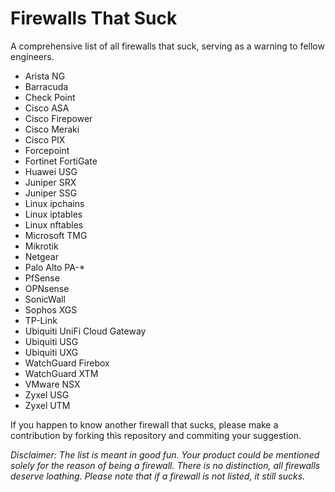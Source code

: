 # Firewalls That Suck
A comprehensive list of all firewalls that suck, serving as a warning to fellow engineers.

- Arista NG
- Barracuda
- Check Point
- Cisco ASA
- Cisco Firepower
- Cisco Meraki
- Cisco PIX
- Forcepoint
- Fortinet FortiGate
- Huawei USG
- Juniper SRX
- Juniper SSG
- Linux ipchains
- Linux iptables
- Linux nftables
- Microsoft TMG
- Mikrotik
- Netgear
- Palo Alto PA-*
- PfSense
- OPNsense
- SonicWall
- Sophos XGS
- TP-Link
- Ubiquiti UniFi Cloud Gateway
- Ubiquiti USG
- Ubiquiti UXG
- WatchGuard Firebox
- WatchGuard XTM
- VMware NSX
- Zyxel USG
- Zyxel UTM

If you happen to know another firewall that sucks, please make a contribution by forking this repository and commiting your suggestion.

*Disclaimer: The list is meant in good fun. Your product could be mentioned solely for the reason of being a firewall. There is no distinction, all firewalls deserve loathing. Please note that if a firewall is not listed, it still sucks.*
